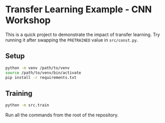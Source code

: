 # Transfer Learning Example - CNN Workshop

This is a quick project to demonstrate the impact of transfer learning. Try running it after swapping the `PRETRAINED` value in `src/const.py`.

## Setup

```bash
python -m venv /path/to/venv
source /path/to/venv/bin/activate
pip install -r requirements.txt
```

## Training

```bash
python -m src.train
```

Run all the commands from the root of the repository.
